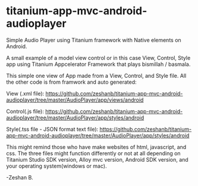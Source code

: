 titanium-app-mvc-android-audioplayer
====================================

Simple Audio Player using Titanium framework with Native elements on Android.

A small example of a model view control or in this case View, Control, Style app using Titanium Appcelerator Framework that plays bismillah / basmala. 

This simple one view of App made from a View, Control, and Style file. All the other code is from framwork and auto generated:

View (.xml file):
https://github.com/zeshanb/titanium-app-mvc-android-audioplayer/tree/master/AudioPlayer/app/views/android

Control(.js file):
https://github.com/zeshanb/titanium-app-mvc-android-audioplayer/tree/master/AudioPlayer/app/styles/android

Style(.tss file - JSON format text file):
https://github.com/zeshanb/titanium-app-mvc-android-audioplayer/tree/master/AudioPlayer/app/styles/android

This might remind those who have make websites of html, javascript, and css. The three files might function differently or not at all depending on Titanium Studio SDK version, Alloy mvc version, Android SDK version, and your operating system(windows or mac).

-Zeshan B.
